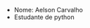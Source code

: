 - Nome: Aelson Carvalho
- Estudante de python

<!---
AelsonCarvalhoFernandes/AelsonCarvalhoFernandes is a ✨ special ✨ repository because its `README.md` (this file) appears on your GitHub profile.
You can click the Preview link to take a look at your changes.
--->
